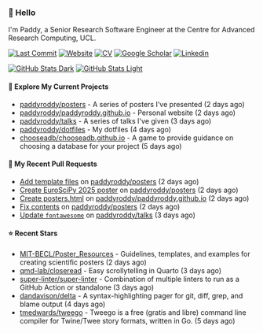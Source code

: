 ### 👋 Hello

I'm Paddy, a Senior Research Software Engineer at the Centre for Advanced
Research Computing, UCL.

[![Last Commit](https://img.shields.io/github/last-commit/paddyroddy/paddyroddy/main?label=updated)](https://github.com/paddyroddy)
[![Website](https://img.shields.io/badge/GitHub%20Pages-222?logo=githubpages&logoColor=fff&style=for-the-badge&style=flat)](https://paddyroddy.github.io)
[![CV](https://img.shields.io/badge/CV-PDF-pink.svg)](https://paddyroddy.github.io/cv)
[![Google Scholar](https://img.shields.io/badge/Google%20Scholar-4285F4?logo=googlescholar&logoColor=fff&style=for-the-badge&style=flat)](https://scholar.google.com/citations?user=OFigHUwAAAAJ)
[![Linkedin](https://img.shields.io/badge/LinkedIn-0A66C2?logo=linkedin&logoColor=fff&style=for-the-badge&style=flat)](https://www.linkedin.com/in/patrickjamesroddy)

[![GitHub Stats Dark](https://github-readme-stats-paddyroddy.vercel.app/api?username=paddyroddy&disable_animations=true&hide_border=true&hide_title=true&include_all_commits=true&rank_icon=github&show=prs_merged,reviews&show_icons=true&theme=tokyonight)](https://github.com/paddyroddy/paddyroddy#gh-dark-mode-only)
[![GitHub Stats Light](https://github-readme-stats-paddyroddy.vercel.app/api?username=paddyroddy&disable_animations=true&hide_border=true&hide_title=true&include_all_commits=true&rank_icon=github&show=prs_merged,reviews&show_icons=true&theme=default)](https://github.com/paddyroddy/paddyroddy#gh-light-mode-only)

#### 👷 Explore My Current Projects

- [paddyroddy/posters](https://github.com/paddyroddy/posters) - A series of posters I&#39;ve presented
  (2 days ago)
- [paddyroddy/paddyroddy.github.io](https://github.com/paddyroddy/paddyroddy.github.io) - Personal website
  (2 days ago)
- [paddyroddy/talks](https://github.com/paddyroddy/talks) - A series of talks I&#39;ve given
  (3 days ago)
- [paddyroddy/dotfiles](https://github.com/paddyroddy/dotfiles) - My dotfiles
  (4 days ago)
- [chooseadb/chooseadb.github.io](https://github.com/chooseadb/chooseadb.github.io) - A game to provide guidance on choosing a database for your project
  (5 days ago)

#### 🔨 My Recent Pull Requests

- [Add template files](https://github.com/paddyroddy/posters/pull/4) on [paddyroddy/posters](https://github.com/paddyroddy/posters)
  (2 days ago)
- [Create EuroSciPy 2025 poster](https://github.com/paddyroddy/posters/pull/3) on [paddyroddy/posters](https://github.com/paddyroddy/posters)
  (2 days ago)
- [Create posters.html](https://github.com/paddyroddy/paddyroddy.github.io/pull/131) on [paddyroddy/paddyroddy.github.io](https://github.com/paddyroddy/paddyroddy.github.io)
  (2 days ago)
- [Fix contents](https://github.com/paddyroddy/posters/pull/2) on [paddyroddy/posters](https://github.com/paddyroddy/posters)
  (2 days ago)
- [Update `fontawesome`](https://github.com/paddyroddy/talks/pull/100) on [paddyroddy/talks](https://github.com/paddyroddy/talks)
  (3 days ago)

#### ⭐ Recent Stars

- [MIT-BECL/Poster_Resources](https://github.com/MIT-BECL/Poster_Resources) - Guidelines, templates, and examples for creating scientific posters
  (2 days ago)
- [qmd-lab/closeread](https://github.com/qmd-lab/closeread) - Easy scrollytelling in Quarto
  (3 days ago)
- [super-linter/super-linter](https://github.com/super-linter/super-linter) - Combination of multiple linters to run as a GitHub Action or standalone
  (3 days ago)
- [dandavison/delta](https://github.com/dandavison/delta) - A syntax-highlighting pager for git, diff, grep, and blame output
  (4 days ago)
- [tmedwards/tweego](https://github.com/tmedwards/tweego) - Tweego is a free (gratis and libre) command line compiler for Twine/Twee story formats, written in Go.
  (5 days ago)
